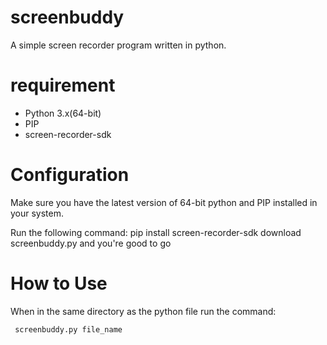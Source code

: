 # screenbuddy
A simple screen recorder program written in python.
# requirement
- Python 3.x(64-bit)
- PIP
- screen-recorder-sdk

# Configuration
Make sure you have the latest version of 64-bit python and PIP installed in your system.

Run the following command:
pip install screen-recorder-sdk
download screenbuddy.py and you're good to go

# How to Use
When in the same directory as the python file run the command:
```
 screenbuddy.py file_name 
```
